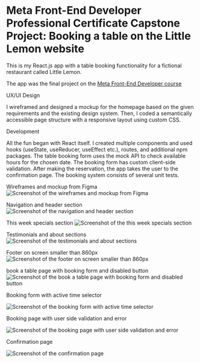 # Meta Front-End Developer Professional Certificate Capstone Project: Booking a table on the Little Lemon website

This is my React.js app with a table booking functionality for a fictional restaurant called Little Lemon.

The app was the final project on the [Meta Front-End Developer course](https://www.coursera.org/learn/meta-front-end-developer-capstone)

UX/UI Design

I wireframed and designed a mockup for the homepage based on the given requirements and the existing design system. Then, I coded a semantically accessible page structure with a responsive layout using custom CSS.

Development

All the fun began with React itself. I created multiple components and used hooks (useState, useReducer, useEffect etc.), routes, and additional npm packages. The table booking form uses the mock API to check available hours for the chosen date. The booking form has custom client-side validation. After making the reservation, the app takes the user to the confirmation page. The booking system consists of several unit tests.

Wireframes and mockup from Figma
![Screenshot of the wireframes and mockup from Figma](/src/screenshots/little-lemon11.png)

Navigation and header section
![Screenshot of the navigation and header section](/src/screenshots/little-lemon2.png)

This week specials section
![Screenshot of the this week specials section](/src/screenshots/little-lemon3.png)

Testimonials and about sections
![Screenshot of the testimonials and about sections](/src/screenshots/little-lemon4.png)

Footer on screen smaller than 860px
![Screenshot of the footer on screen smaller than 860px](/src/screenshots/little-lemon5.png)

book a table page with booking form and disabled button
![Screenshot of the book a table page with booking form and disabled button](/src/screenshots/little-lemon6.png)

Booking form with active time selector

![Screenshot of the booking form with active time selector](/src/screenshots/time.png)

Booking page with user side validation and error

![Screenshot of the booking page with  user side validation and error](/src/screenshots/little-lemon9.png)

Confirmation page

![Screenshot of the confirmation page](/src/screenshots/confirm.png)

